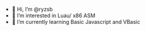 - 👋 Hi, I’m @ryzsb
- 👀 I’m interested in Luau/ x86 ASM
- 🌱 I’m currently learning Basic Javascript and VBasic
